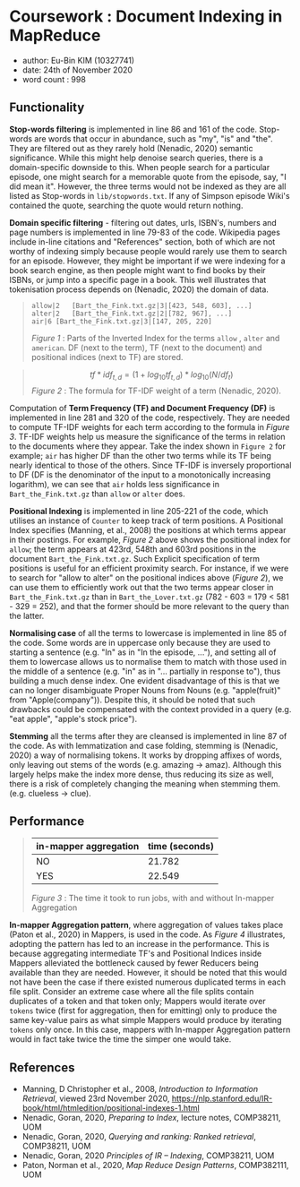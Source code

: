 # Coursework : Document Indexing in MapReduce
- author: Eu-Bin KIM (10327741)
- date: 24th of November 2020
- word count : 998

## Functionality

**Stop-words filtering** is implemented in line 86 and 161 of the code. Stop-words are words that occur in abundance,
 such as "my", "is" and "the". They are filtered out as they rarely hold (Nenadic, 2020) semantic significance. While this might help denoise search queries,
   there is a domain-specific downside to this. When people search for a particular episode, one might search for a 
   memorable quote from the episode, say, "I did mean it". However, the three terms would not be indexed
    as they are all listed as Stop-words in `lib/stopwords.txt`. If any of Simpson episode Wiki's contained the quote, searching the quote would return nothing. 
     
**Domain specific filtering** - filtering out dates, urls, ISBN's, numbers and page numbers is implemented in line 79-83 of the code. Wikipedia pages include
 in-line citations and "References" section, both of which are not worthy of indexing simply because people would rarely use
 them to search for an episode. However, they might be important if we were indexing for a book search engine, as then people
might want to find books by their ISBNs, or jump into a specific page in a book. This well illustrates that tokenisation process
 depends on (Nenadic, 2020) the domain of data. 
     
     
> ```
> allow|2	[Bart_the_Fink.txt.gz|3|[423, 548, 603], ...]
> alter|2	[Bart_the_Fink.txt.gz|2|[782, 967], ...]
> air|6	[Bart_the_Fink.txt.gz|3|[147, 205, 220]
> ```
> *Figure 1* : Parts of the Inverted Index for the terms `allow` , `alter` and `american`.
>  DF (next to the term), TF (next to the document) and positional indices (next to TF) are stored. 

> $$tf*idf_{t, d} = (1 + log_{10}tf_{t,d}) * log_{10}(N/df_{t})$$
> *Figure 2* : The formula for TF-IDF weight of a term (Nenadic, 2020). 


 Computation of **Term Frequency (TF) and Document Frequency (DF)** is implemented in line 281 and 320 of the code, respectively. They are needed to compute TF-IDF weights
  for each term according to the formula in *Figure 3*. TF-IDF weights help us measure the significance of the terms 
  in relation to the documents where they appear. Take the index shown in `Figure 2` for example; `air` has higher DF than
   the other two terms while its TF being nearly identical to those of the others.
    Since TF-IDF is inversely proportional to DF (DF is the denominator of the input to a monotonically increasing logarithm),
     we can see that `air` holds less significance in `Bart_the_Fink.txt.gz` than `allow` or `alter` does. 
  

**Positional Indexing** is implemented in line 205-221 of the code, which utilises an instance of `Counter` to keep 
track of term positions. A Positional Index specifies (Manning, et al., 2008) the positions at which
 terms appear in their postings. For example, *Figure 2* above shows the positional index for `allow`; 
 the term appears at 423rd, 548th and 603rd positions in the document `Bart_the_Fink.txt.gz`.
   Such Explicit specification of term positions is useful for an efficient proximity search.
   For instance, if we were to search for "allow to alter" on the positional indices above (*Figure 2*),
we can use them to efficiently work out that the two terms appear closer in `Bart_the_Fink.txt.gz` than in
 `Bart_the_Lover.txt.gz` (782 - 603 = 179 < 581 - 329 = 252), and that the former should be more relevant to the query than
 the latter.
 
     
**Normalising case** of all the terms to lowercase is implemented in line 85 of the code. Some words are in uppercase 
only because they are used to starting a sentence (e.g. "In" as in "In the episode, ..."), and setting all of them to lowercase 
allows us to normalise them to match with those used in the middle of a sentence (e.g. "in" as in "... partially in response to"), thus building a much dense index.
 One evident disadvantage of this is that we can no longer disambiguate Proper Nouns from Nouns (e.g. "apple(fruit)" from "Apple(company")). 
Despite this, it should be noted that such drawbacks could be compensated with the context provided in a query (e.g. "eat apple", "apple's stock price").


**Stemming** all the terms after they are cleansed is implemented in line 87 of the code. As with lemmatization and case folding,
 stemming is (Nenadic, 2020) a way of normalising tokens. It works by dropping affixes of words, only leaving out stems of the words (e.g. amazing -> amaz).
Although this largely helps make the index more dense, thus reducing its size as well, there is a risk of completely changing the 
 meaning when stemming them. (e.g. clueless -> clue). 
 
## Performance


> in-mapper aggregation | time (seconds)
> --- | --- 
> NO | 21.782
> YES | 22.549
>
> *Figure 3* : The time it took to run jobs, with and without In-mapper Aggregation


**In-mapper Aggregation pattern**, where aggregation of values takes place (Paton et al., 2020) in Mappers, is used in the code.
 As *Figure 4* illustrates, adopting the pattern has led to an increase in the performance. This is because 
 aggregating intermediate TF's and Positional Indices inside Mappers alleviated the bottleneck caused by
  fewer Reducers being available than they are needed. However, it should be noted that this would not have been 
  the case if there existed numerous duplicated terms in each file split. Consider an extreme case where all the file splits
  contain duplicates of a token and that token only; Mappers would iterate over `tokens` twice (first for aggregation, then for emitting)
   only to produce the same key-value pairs as what simple Mappers would produce by iterating `tokens` only once. 
   In this case, mappers with In-mapper Aggregation pattern would in fact take twice the time the simper one would take.



## References
- Manning, D Christopher et al., 2008,  *Introduction to Information Retrieval*, viewed 23rd November 2020, <https://nlp.stanford.edu/IR-book/html/htmledition/positional-indexes-1.html>
- Nenadic, Goran, 2020, *Preparing to Index*, lecture notes, COMP38211, UOM
- Nenadic, Goran, 2020, *Querying and ranking: Ranked retrieval*, COMP38211, UOM
- Nenadic, Goran, 2020 *Principles of IR – Indexing*, COMP38211, UOM
- Paton, Norman et al., 2020, *Map Reduce Design Patterns*, COMP382111, UOM